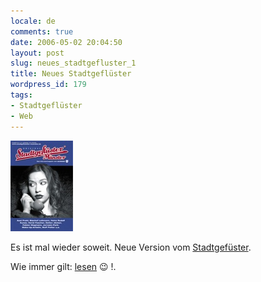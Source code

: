 ```yaml
---
locale: de
comments: true
date: 2006-05-02 20:04:50
layout: post
slug: neues_stadtgefluster_1
title: Neues Stadtgeflüster
wordpress_id: 179
tags:
- Stadtgeflüster
- Web
---
```


[![](/images/2006-05-02-neues_stadtgefluster_1/Stadtgefluester-6.png)](http://stadtgefluester-muenster.de/)

Es ist mal wieder soweit. Neue Version vom
[Stadtgefüster](http://stadtgefluester-muenster.de/). 

Wie immer gilt: [lesen](http://stadtgefluester-muenster.de/) :wink: !.
